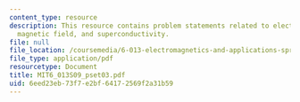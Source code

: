 ```yaml
---
content_type: resource
description: This resource contains problem statements related to electrostatic motor,
  magnetic field, and superconductivity.
file: null
file_location: /coursemedia/6-013-electromagnetics-and-applications-spring-2009/6eed23eb73f7e2bf64172569f2a31b59_MIT6_013S09_pset03.pdf
file_type: application/pdf
resourcetype: Document
title: MIT6_013S09_pset03.pdf
uid: 6eed23eb-73f7-e2bf-6417-2569f2a31b59
---
```

